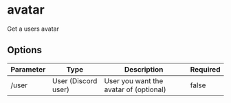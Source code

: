# avatar

Get a users avatar

## Options

|Parameter|Type|Description|Required|
|-|-|-|-|
|/user|User (Discord user)|User you want the avatar of (optional)|false|
